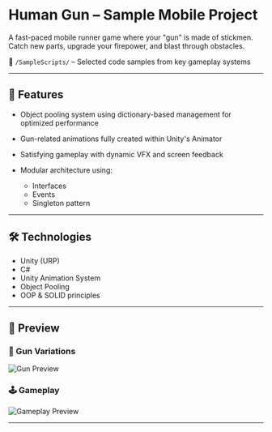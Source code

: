 # Human Gun – Sample Mobile Project

A fast-paced mobile runner game where your "gun" is made of stickmen. Catch new parts, upgrade your firepower, and blast through obstacles.

📂 `/SampleScripts/` – Selected code samples from key gameplay systems

---

## 🧠 Features

- Object pooling system using dictionary-based management for optimized performance  
- Gun-related animations fully created within Unity's Animator  
- Satisfying gameplay with dynamic VFX and screen feedback

- Modular architecture using:
  - Interfaces
  - Events
  - Singleton pattern

---

## 🛠️ Technologies

- Unity (URP)  
- C#  
- Unity Animation System  
- Object Pooling  
- OOP & SOLID principles  

---

## 🎥 Preview

### 🔫 Gun Variations  
![Gun Preview](https://github.com/user-attachments/assets/3dedcb33-bf43-4893-b306-de5593d4e2ed)

### 🕹️ Gameplay  
![Gameplay Preview](https://github.com/user-attachments/assets/70cae4bb-35ad-4cb5-91d3-0f44fbc0826e)

---

